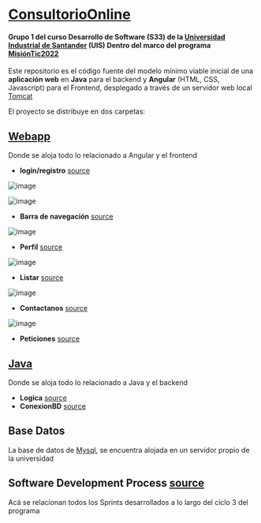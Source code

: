 # [ConsultorioOnline](https://gitlab.com/DLesmes/ConsultorioOnline_G1S33UIS/-/blob/main/README.md) 
#### Grupo 1 del curso Desarrollo de Software (S33) de la [Universidad Industrial de Santander](https://lms.uis.edu.co/) (UIS) Dentro del marco del programa [MisiónTic2022](https://www.misiontic2022.gov.co/portal/)

Este repositorio es el código fuente del modelo mínimo viable inicial de una **aplicación web** en **Java** para el backend y **Angular** (HTML, CSS, Javascript) para el Frontend, desplegado a través de un servidor web local [Tomcat](http://tomcat.apache.org/)

El proyecto se distribuye en dos carpetas:
## [Webapp](https://gitlab.com/DLesmes/ConsultorioOnline_G1S33UIS/-/tree/main/ConsultorioApp/src/main/webapp)
Donde se aloja todo lo relacionado a Angular y el frontend

* **login/registro** [source](https://gitlab.com/DLesmes/ConsultorioOnline_G1S33UIS/-/blob/main/ConsultorioApp/src/main/webapp/index.jsp)

![image](https://user-images.githubusercontent.com/61529697/137435829-e5742c1e-3120-4a8e-805f-13546661baf5.png)

![image](https://user-images.githubusercontent.com/61529697/137436267-d98e9456-7ae3-4411-bca8-68f03ca4b8e7.png)

* **Barra de navegación** [source](https://gitlab.com/DLesmes/ConsultorioOnline_G1S33UIS/-/blob/main/ConsultorioApp/src/main/webapp/navBar.jsp)

![image](https://user-images.githubusercontent.com/61529697/137435882-da56033c-b552-455d-8014-75e04f252e1f.png)

* **Perfil** [source](https://gitlab.com/DLesmes/ConsultorioOnline_G1S33UIS/-/blob/main/ConsultorioApp/src/main/webapp/perfil.jsp)

![image](https://user-images.githubusercontent.com/61529697/137435892-a719d047-d8f7-4cf3-99d8-b75b516dfa25.png)

* **Listar** [source](https://gitlab.com/DLesmes/ConsultorioOnline_G1S33UIS/-/blob/main/ConsultorioApp/src/main/webapp/listener.jsp)

![image](https://user-images.githubusercontent.com/61529697/137435909-73a86f3d-e070-4b4f-ad07-b507baf7a4d3.png)

* **Contactanos** [source](https://gitlab.com/DLesmes/ConsultorioOnline_G1S33UIS/-/blob/main/ConsultorioApp/src/main/webapp/contact_us.jsp)

![image](https://user-images.githubusercontent.com/61529697/137435922-01d8f160-4cb8-46e1-922e-e4cad6bbe47c.png)

* **Peticiones** [source](https://gitlab.com/DLesmes/ConsultorioOnline_G1S33UIS/-/blob/main/ConsultorioApp/src/main/webapp/peticiones.jsp)

## [Java](https://gitlab.com/DLesmes/ConsultorioOnline_G1S33UIS/-/tree/main/ConsultorioApp/src/main/java)
Donde se aloja todo lo relacionado a Java y el backend
* **Logica** [source](https://gitlab.com/DLesmes/ConsultorioOnline_G1S33UIS/-/tree/main/ConsultorioApp/src/main/java/logica)
* **ConexionBD** [source](https://gitlab.com/DLesmes/ConsultorioOnline_G1S33UIS/-/tree/main/ConsultorioApp/src/main/java/persistencia)

## Base Datos
La base de datos de [Mysql](https://www.mysql.com/), se encuentra alojada en un servidor propio de la universidad

## **Software Development Process** [source](https://github.com/DLesmes/MisionTic2022/tree/main/SoftwareEngineering/Project_ConsultorioOnline)
Acá se relacionan todos los Sprints desarrollados a lo largo del ciclo 3 del programa

